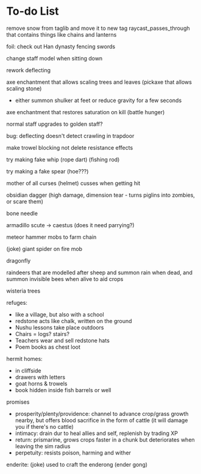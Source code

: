 # To-do List

remove snow from taglib and move it to new tag raycast_passes_through that contains things like chains and lanterns

foil: check out Han dynasty fencing swords

change staff model when sitting down

rework deflecting

axe enchantment that allows scaling trees and leaves (pickaxe that allows scaling stone)
- either summon shulker at feet or reduce gravity for a few seconds

axe enchantment that restores saturation on kill (battle hunger)

normal staff upgrades to golden staff?

bug: deflecting doesn't detect crawling in trapdoor

make trowel blocking not delete resistance effects

try making fake whip (rope dart) (fishing rod)

try making a fake spear (hoe???)

mother of all curses (helmet) cusses when getting hit

obsidian dagger (high damage, dimension tear - turns piglins into zombies, or scare them)

bone needle

armadillo scute -> caestus (does it need parrying?)

meteor hammer mobs to farm chain

(joke) giant spider on fire mob

dragonfly

raindeers that are modelled after sheep and summon rain when dead, and summon invisible bees when alive to aid crops

wisteria trees

refuges:
- like a village, but also with a school
- redstone acts like chalk, written on the ground
- Nushu lessons take place outdoors
- Chairs = logs? stairs?
- Teachers wear and sell redstone hats
- Poem books as chest loot

hermit homes:
- in cliffside
- drawers with letters
- goat horns & trowels
- book hidden inside fish barrels or well

promises
- prosperity/plenty/providence: channel to advance crop/grass growth nearby, but offers blood sacrifice in the form of cattle (it will damage you if there's no cattle)
- intimacy: drain dur to heal allies and self, replenish by trading XP
- return: prismarine, grows crops faster in a chunk but deteriorates when leaving the sim radius
- perpetuity: resists poison, harming and wither

enderite: (joke) used to craft the enderong (ender gong)
